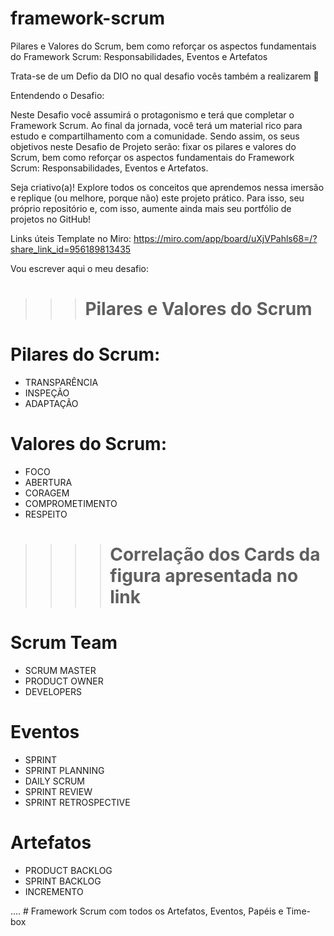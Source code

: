 # framework-scrum
Pilares e Valores do Scrum, bem como reforçar os aspectos fundamentais do Framework Scrum: Responsabilidades, Eventos e Artefatos

Trata-se de um Defio da DIO no qual desafio vocês também a realizarem 🚀

Entendendo o Desafio:

Neste Desafio você assumirá o protagonismo e terá que completar o Framework Scrum. Ao final da jornada, você terá um material rico para estudo e compartilhamento com a comunidade. Sendo assim, os seus objetivos neste Desafio de Projeto serão: fixar os pilares e valores do Scrum, bem como reforçar os aspectos fundamentais do Framework Scrum: Responsabilidades, Eventos e Artefatos. 

Seja criativo(a)! Explore todos os conceitos que aprendemos nessa imersão e replique (ou melhore, porque não) este projeto prático. Para isso, seu próprio repositório e, com isso, aumente ainda mais seu portfólio de projetos no GitHub!

Links úteis
Template no Miro: https://miro.com/app/board/uXjVPahls68=/?share_link_id=956189813435 

Vou escrever aqui o meu desafio:

>>> # Pilares e Valores do Scrum
# Pilares do Scrum:
- TRANSPARÊNCIA
- INSPEÇÃO
- ADAPTAÇÃO
# Valores do Scrum:
- FOCO
- ABERTURA
- CORAGEM 
- COMPROMETIMENTO
- RESPEITO

>>>> # Correlação dos Cards da figura apresentada no link
# Scrum Team
- SCRUM MASTER
- PRODUCT OWNER
- DEVELOPERS
# Eventos 
- SPRINT
- SPRINT PLANNING
- DAILY SCRUM
- SPRINT REVIEW
- SPRINT RETROSPECTIVE
# Artefatos
- PRODUCT BACKLOG
- SPRINT BACKLOG
- INCREMENTO

.... # Framework Scrum com todos os Artefatos, Eventos, Papéis e Time-box

 
